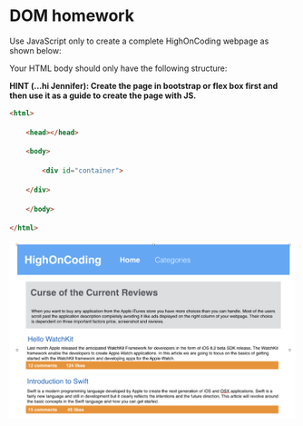 # DOM homework


Use JavaScript only to create a complete HighOnCoding webpage as shown below:

Your HTML body should only have the following structure:

**HINT (...hi Jennifer): Create the page in bootstrap or flex box first and then use it as a guide to create the page with JS.**

```html
<html>

    <head></head>

    <body>

        <div id="container">

    </div>

    </body>

</html>
```

![](./HighOnCoding.png)